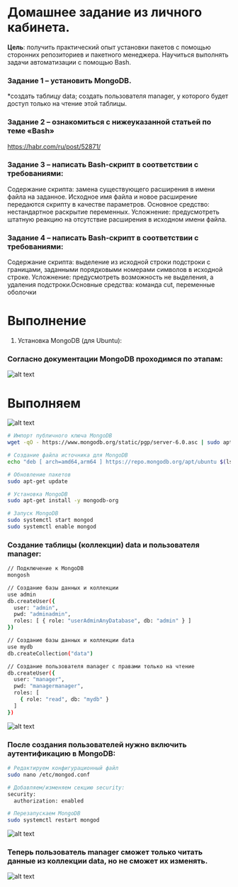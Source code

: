 # Домашнее задание из личного кабинета.

**Цель**: получить практический опыт установки пакетов с помощью
сторонних репозиториев и пакетного менеджера. Научиться
выполнять задачи автоматизации с помощью Bash.
### Задание 1 – установить MongoDB.
*создать таблицу data; создать пользователя manager, у которого будет доступ
только на чтение этой таблицы.
### Задание 2 – ознакомиться с нижеуказанной статьей по теме «Bash»
https://habr.com/ru/post/52871/
### Задание 3 – написать Bash-скрипт в соответствии с требованиями:
Содержание скрипта: замена существующего расширения в имени файла на
заданное. Исходное имя файла и новое расширение передаются скрипту в
качестве параметров. Основное средство: нестандартное раскрытие
переменных. Усложнение: предусмотреть штатную реакцию на отсутствие
расширения в исходном имени файла.
### Задание 4 – написать Bash-скрипт в соответствии с требованиями:
Содержание скрипта: выделение из исходной строки подстроки с границами,
заданными порядковыми номерами символов в исходной строке. Усложнение:
предусмотреть возможность не выделения, а удаления подстроки.Основные
средства: команда cut, переменные оболочки

# Выполнение 

1. Установка MongoDB (для Ubuntu):

### Согласно документации MongoDB проходимся по этапам: 
![alt text](img/mongodbInstall.png)

# Выполняем

![alt text](img/install_mongoDB.png)
```bash
# Импорт публичного ключа MongoDB
wget -qO - https://www.mongodb.org/static/pgp/server-6.0.asc | sudo apt-key add -

# Создание файла источника для MongoDB
echo "deb [ arch=amd64,arm64 ] https://repo.mongodb.org/apt/ubuntu $(lsb_release -cs)/mongodb-org/6.0 multiverse" | sudo tee /etc/apt/sources.list.d/mongodb-org-6.0.list

# Обновление пакетов
sudo apt-get update

# Установка MongoDB
sudo apt-get install -y mongodb-org

# Запуск MongoDB
sudo systemctl start mongod
sudo systemctl enable mongod
```
### Создание таблицы (коллекции) data и пользователя manager:

```bash
// Подключение к MongoDB
mongosh

// Создание базы данных и коллекции
use admin
db.createUser({
  user: "admin",
  pwd: "adminadmin",
  roles: [ { role: "userAdminAnyDatabase", db: "admin" } ]
})

// Создание базы данных и коллекции data
use mydb
db.createCollection("data")

// Создание пользователя manager с правами только на чтение
db.createUser({
  user: "manager",
  pwd: "managermanager",
  roles: [
    { role: "read", db: "mydb" }
  ]
})
```
![alt text](img/create_users.png)

### После создания пользователей нужно включить аутентификацию в MongoDB:

```bash
# Редактируем конфигурационный файл
sudo nano /etc/mongod.conf

# Добавляем/изменяем секцию security:
security:
  authorization: enabled

# Перезапускаем MongoDB
sudo systemctl restart mongod
```

![alt text](img/add_security.png)

### Теперь пользователь **manager** сможет только читать данные из коллекции data, но не сможет их изменять.

![alt text](img/preview_privileges_of_manager.png)



